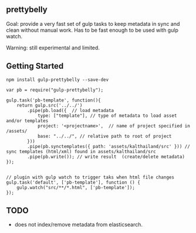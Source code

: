 prettybelly
-----------

Goal: provide a very fast set of gulp tasks to keep metadata in sync and clean without manual work. 
Has to be fast enough to be used with gulp watch.

Warning: still experimental and limited.

Getting Started
---------------
	
	npm install gulp-prettybelly --save-dev
	
	var pb = require("gulp-prettybelly");

	gulp.task('pb-template', function(){
		return gulp.src('../../')
			.pipe(pb.load({  // load metadata
				type: ["template"], // type of metadata to load asset and/or templates
				project: '<projectname>',  // name of project specified in /assets/
				base: "../../", // relative path to root of project
			}))
			.pipe(pb.synctemplates({ path: 'assets/kalthailand/src' })) // sync templates (html/xml) found in assets/kalthailand/src
			.pipe(pb.write()); // write result  (create/delete metadata)
	});	

	
	// plugin with gulp watch to trigger taks when html file changes
	gulp.task('default', ['pb-template'], function () {
	    gulp.watch("src/**/*.html", ['pb-template']);
	});


TODO
----

- does not index/remove metadata from elasticsearch. 

	



